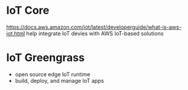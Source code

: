 # IoT Core
https://docs.aws.amazon.com/iot/latest/developerguide/what-is-aws-iot.html
help integrate IoT devies with AWS IoT-based solutions

# IoT Greengrass
- open source edge IoT runtime
- build, deploy, and manage IoT apps